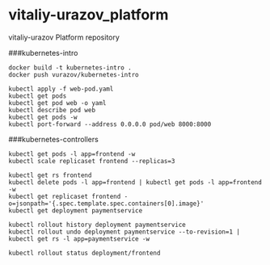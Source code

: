 # vitaliy-urazov_platform
vitaliy-urazov Platform repository

###kubernetes-intro
```
docker build -t kubernetes-intro .
docker push vurazov/kubernetes-intro
```

```
kubectl apply -f web-pod.yaml
kubectl get pods
kubectl get pod web -o yaml
kubectl describe pod web
kubectl get pods -w
kubectl port-forward --address 0.0.0.0 pod/web 8000:8000

```

###kubernetes-controllers

```
kubectl get pods -l app=frontend -w
kubectl scale replicaset frontend --replicas=3

kubectl get rs frontend
kubectl delete pods -l app=frontend | kubectl get pods -l app=frontend -w
kubectl get replicaset frontend -o=jsonpath='{.spec.template.spec.containers[0].image}'
kubectl get deployment paymentservice

kubectl rollout history deployment paymentservice
kubectl rollout undo deployment paymentservice --to-revision=1 | kubectl get rs -l app=paymentservice -w

kubectl rollout status deployment/frontend

```

